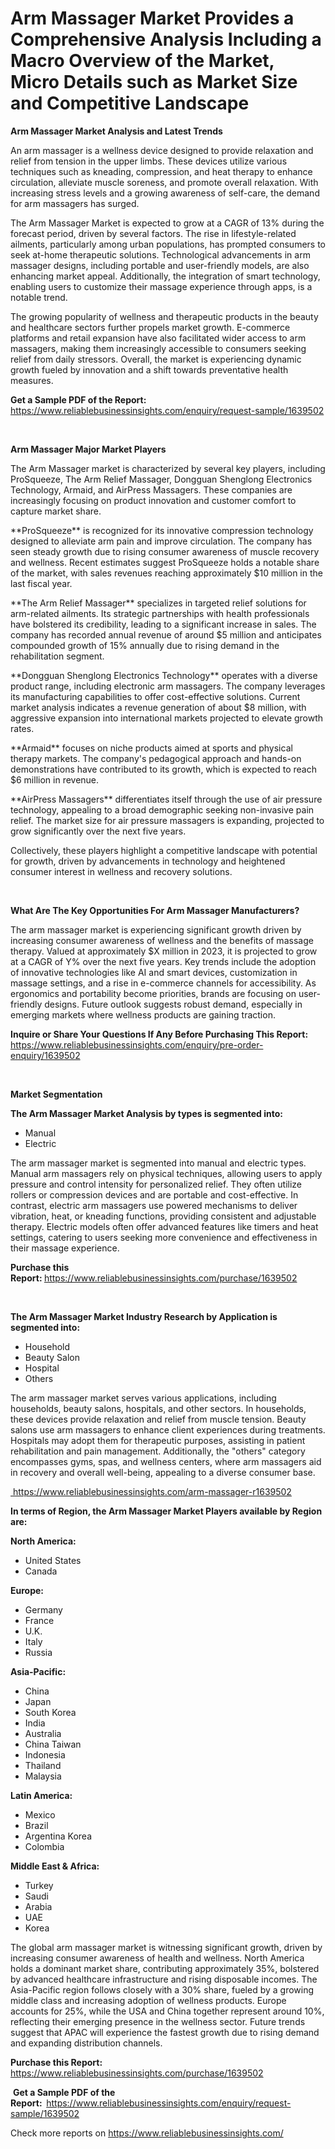 <p><h1>Arm Massager Market Provides a Comprehensive Analysis Including a Macro Overview of the Market, Micro Details such as Market Size and Competitive Landscape</h1></p><p><strong>Arm Massager Market Analysis and Latest Trends</strong></p>
<p><p>An arm massager is a wellness device designed to provide relaxation and relief from tension in the upper limbs. These devices utilize various techniques such as kneading, compression, and heat therapy to enhance circulation, alleviate muscle soreness, and promote overall relaxation. With increasing stress levels and a growing awareness of self-care, the demand for arm massagers has surged. </p><p>The Arm Massager Market is expected to grow at a CAGR of 13% during the forecast period, driven by several factors. The rise in lifestyle-related ailments, particularly among urban populations, has prompted consumers to seek at-home therapeutic solutions. Technological advancements in arm massager designs, including portable and user-friendly models, are also enhancing market appeal. Additionally, the integration of smart technology, enabling users to customize their massage experience through apps, is a notable trend. </p><p>The growing popularity of wellness and therapeutic products in the beauty and healthcare sectors further propels market growth. E-commerce platforms and retail expansion have also facilitated wider access to arm massagers, making them increasingly accessible to consumers seeking relief from daily stressors. Overall, the market is experiencing dynamic growth fueled by innovation and a shift towards preventative health measures.</p></p>
<p><strong>Get a Sample PDF of the Report:&nbsp;</strong> <a href="https://www.reliablebusinessinsights.com/enquiry/request-sample/1639502?utm_campaign=2317&utm_medium=2&utm_source=Github&utm_content=ia&utm_term=08022025&utm_id=arm-massager">https://www.reliablebusinessinsights.com/enquiry/request-sample/1639502</a></p>
<p>&nbsp;</p>
<p><strong>Arm Massager Major Market Players</strong></p>
<p><p>The Arm Massager market is characterized by several key players, including ProSqueeze, The Arm Relief Massager, Dongguan Shenglong Electronics Technology, Armaid, and AirPress Massagers. These companies are increasingly focusing on product innovation and customer comfort to capture market share.</p><p>**ProSqueeze** is recognized for its innovative compression technology designed to alleviate arm pain and improve circulation. The company has seen steady growth due to rising consumer awareness of muscle recovery and wellness. Recent estimates suggest ProSqueeze holds a notable share of the market, with sales revenues reaching approximately $10 million in the last fiscal year.</p><p>**The Arm Relief Massager** specializes in targeted relief solutions for arm-related ailments. Its strategic partnerships with health professionals have bolstered its credibility, leading to a significant increase in sales. The company has recorded annual revenue of around $5 million and anticipates compounded growth of 15% annually due to rising demand in the rehabilitation segment.</p><p>**Dongguan Shenglong Electronics Technology** operates with a diverse product range, including electronic arm massagers. The company leverages its manufacturing capabilities to offer cost-effective solutions. Current market analysis indicates a revenue generation of about $8 million, with aggressive expansion into international markets projected to elevate growth rates.</p><p>**Armaid** focuses on niche products aimed at sports and physical therapy markets. The company's pedagogical approach and hands-on demonstrations have contributed to its growth, which is expected to reach $6 million in revenue.</p><p>**AirPress Massagers** differentiates itself through the use of air pressure technology, appealing to a broad demographic seeking non-invasive pain relief. The market size for air pressure massagers is expanding, projected to grow significantly over the next five years.</p><p>Collectively, these players highlight a competitive landscape with potential for growth, driven by advancements in technology and heightened consumer interest in wellness and recovery solutions.</p></p>
<p>&nbsp;</p>
<p><strong>What Are The Key Opportunities For Arm Massager Manufacturers?</strong></p>
<p><p>The arm massager market is experiencing significant growth driven by increasing consumer awareness of wellness and the benefits of massage therapy. Valued at approximately $X million in 2023, it is projected to grow at a CAGR of Y% over the next five years. Key trends include the adoption of innovative technologies like AI and smart devices, customization in massage settings, and a rise in e-commerce channels for accessibility. As ergonomics and portability become priorities, brands are focusing on user-friendly designs. Future outlook suggests robust demand, especially in emerging markets where wellness products are gaining traction.</p></p>
<p><strong>Inquire or Share Your Questions If Any Before Purchasing This Report:</strong> <a href="https://www.reliablebusinessinsights.com/enquiry/pre-order-enquiry/1639502?utm_campaign=2317&utm_medium=2&utm_source=Github&utm_content=ia&utm_term=08022025&utm_id=arm-massager">https://www.reliablebusinessinsights.com/enquiry/pre-order-enquiry/1639502</a></p>
<p>&nbsp;</p>
<p><strong>Market Segmentation</strong></p>
<p><strong>The Arm Massager Market Analysis by types is segmented into:</strong></p>
<p><ul><li>Manual</li><li>Electric</li></ul></p>
<p><p>The arm massager market is segmented into manual and electric types. Manual arm massagers rely on physical techniques, allowing users to apply pressure and control intensity for personalized relief. They often utilize rollers or compression devices and are portable and cost-effective. In contrast, electric arm massagers use powered mechanisms to deliver vibration, heat, or kneading functions, providing consistent and adjustable therapy. Electric models often offer advanced features like timers and heat settings, catering to users seeking more convenience and effectiveness in their massage experience.</p></p>
<p><strong>Purchase this Report:&nbsp;</strong><a href="https://www.reliablebusinessinsights.com/purchase/1639502?utm_campaign=2317&utm_medium=2&utm_source=Github&utm_content=ia&utm_term=08022025&utm_id=arm-massager">https://www.reliablebusinessinsights.com/purchase/1639502</a></p>
<p>&nbsp;</p>
<p><strong>The Arm Massager Market Industry Research by Application is segmented into:</strong></p>
<p><ul><li>Household</li><li>Beauty Salon</li><li>Hospital</li><li>Others</li></ul></p>
<p><p>The arm massager market serves various applications, including households, beauty salons, hospitals, and other sectors. In households, these devices provide relaxation and relief from muscle tension. Beauty salons use arm massagers to enhance client experiences during treatments. Hospitals may adopt them for therapeutic purposes, assisting in patient rehabilitation and pain management. Additionally, the "others" category encompasses gyms, spas, and wellness centers, where arm massagers aid in recovery and overall well-being, appealing to a diverse consumer base.</p></p>
<p><a href="https://www.reliablebusinessinsights.com/arm-massager-r1639502?utm_campaign=2317&utm_medium=2&utm_source=Github&utm_content=ia&utm_term=08022025&utm_id=arm-massager">&nbsp;https://www.reliablebusinessinsights.com/arm-massager-r1639502</a></p>
<p><strong>In terms of Region, the Arm Massager Market Players available by Region are:</strong></p>
<p>
    <p> <strong> North America: </strong>
        <ul>
            <li>United States</li>
            <li>Canada</li>
        </ul>
        </p> 
    <p> <strong> Europe: </strong>
        <ul>
            <li>Germany</li>
            <li>France</li>
            <li>U.K.</li>
            <li>Italy</li>
            <li>Russia</li>
        </ul>
        </p> 
    <p> <strong> Asia-Pacific: </strong>
        <ul>
            <li>China</li>
            <li>Japan</li>
            <li>South Korea</li>
            <li>India</li>
            <li>Australia</li>
            <li>China Taiwan</li>
            <li>Indonesia</li>
            <li>Thailand</li>
            <li>Malaysia</li>
        </ul>
        </p> 
    <p> <strong> Latin America: </strong>
        <ul>
            <li>Mexico</li>
            <li>Brazil</li>
            <li>Argentina Korea</li>
            <li>Colombia</li>
        </ul>
        </p> 
    <p> <strong> Middle East & Africa: </strong>
        <ul>
            <li>Turkey</li>
            <li>Saudi</li>
            <li>Arabia</li>
            <li>UAE</li>
            <li>Korea</li>
        </ul>
    </p>
    </p>
<p><p>The global arm massager market is witnessing significant growth, driven by increasing consumer awareness of health and wellness. North America holds a dominant market share, contributing approximately 35%, bolstered by advanced healthcare infrastructure and rising disposable incomes. The Asia-Pacific region follows closely with a 30% share, fueled by a growing middle class and increasing adoption of wellness products. Europe accounts for 25%, while the USA and China together represent around 10%, reflecting their emerging presence in the wellness sector. Future trends suggest that APAC will experience the fastest growth due to rising demand and expanding distribution channels.</p></p>
<p><strong>Purchase this Report: </strong><a href="https://www.reliablebusinessinsights.com/purchase/1639502?utm_campaign=2317&utm_medium=2&utm_source=Github&utm_content=ia&utm_term=08022025&utm_id=arm-massager">https://www.reliablebusinessinsights.com/purchase/1639502</a></p>
<p>&nbsp;<strong>Get a Sample PDF of the Report:&nbsp;&nbsp;</strong><a href="https://www.reliablebusinessinsights.com/enquiry/request-sample/1639502?utm_campaign=2317&utm_medium=2&utm_source=Github&utm_content=ia&utm_term=08022025&utm_id=arm-massager">https://www.reliablebusinessinsights.com/enquiry/request-sample/1639502</a></p>
<p><strong></strong></p>
<p>Check more reports on <a href="https://www.reliablebusinessinsights.com/?utm_campaign=2317&utm_medium=2&utm_source=Github&utm_content=ia&utm_term=08022025&utm_id=arm-massager">https://www.reliablebusinessinsights.com/</a></p>
